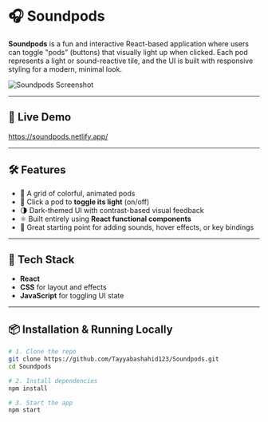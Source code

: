 # 🎧 Soundpods

**Soundpods** is a fun and interactive React-based application where users can toggle "pods" (buttons) that visually light up when clicked. Each pod represents a light or sound-reactive tile, and the UI is built with responsive styling for a modern, minimal look.

![Soundpods Screenshot](./screenshot.png) <!-- Replace with actual screenshot path -->

---

## 🚀 Live Demo

https://soundpods.netlify.app/

---

## 🛠️ Features

- 🎨 A grid of colorful, animated pods
- 🔄 Click a pod to **toggle its light** (on/off)
- 🌗 Dark-themed UI with contrast-based visual feedback
- ⚛️ Built entirely using **React functional components**
- 🧠 Great starting point for adding sounds, hover effects, or key bindings

---

## 🔧 Tech Stack

- **React** 
- **CSS** for layout and effects
- **JavaScript** for toggling UI state

---

## 📦 Installation & Running Locally

```bash
# 1. Clone the repo
git clone https://github.com/Tayyabashahid123/Soundpods.git
cd Soundpods

# 2. Install dependencies
npm install

# 3. Start the app
npm start
